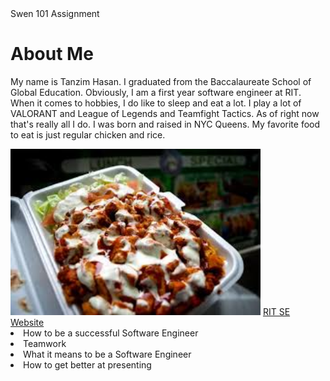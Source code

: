 <!DOCTYPE html>
<html>
    <head>
         Swen 101 Assignment
    </head>
    <body>
        <h1>About Me</h1>
        <p>My name is Tanzim Hasan. I graduated from the Baccalaureate School of Global Education. Obviously, I am a first year software engineer at RIT. When it comes to hobbies, I do like to sleep and eat a lot. I play a lot of VALORANT and League of Legends and Teamfight Tactics. As of right now that's really all I do. I was born and raised in NYC Queens. My favorite food to eat is just regular chicken and rice.</p>
        <img src="images.jpg" width ="400" ></img>
        <a href="https://www.se.rit.edu">RIT SE Website</a 
        <ul>
      <li>How to be a successful Software Engineer</li>
      <li>Teamwork</li>
      <li>What it means to be a Software Engineer</li>
      <li>How to get better at presenting</li>
    </body>
</html>
